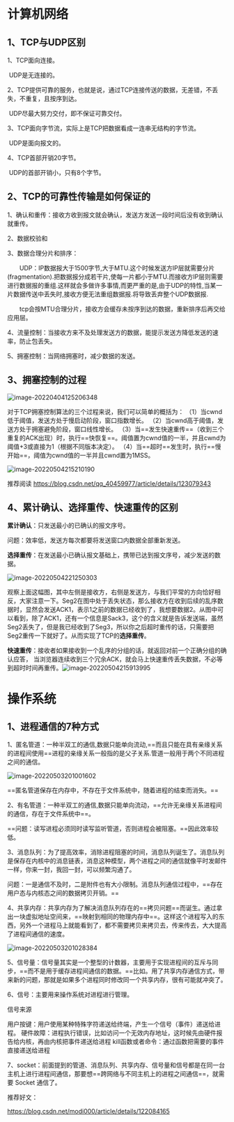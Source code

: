 # 计算机网络

## 1、TCP与UDP区别

1、TCP面向连接。

​      UDP是无连接的。

2、TCP提供可靠的服务，也就是说，通过TCP连接传送的数据，无差错，不丢失，不重复，且按序到达。

​      UDP尽最大努力交付，即不保证可靠交付。

3、TCP面向字节流，实际上是TCP把数据看成一连串无结构的字节流。

​      UDP是面向报文的。

4、TCP首部开销20字节。

​      UDP的首部开销小，只有8个字节。

## 2、TCP的可靠性传输是如何保证的

1、确认和重传：接收方收到报文就会确认，发送方发送一段时间后没有收到确认就重传。

2、数据校验和

3、数据合理分片和排序：

　　UDP：IP数据报大于1500字节,大于MTU.这个时候发送方IP层就需要分片(fragmentation).把数据报分成若干片,使每一片都小于MTU.而接收方IP层则需要进行数据报的重组.这样就会多做许多事情,而更严重的是,由于UDP的特性,当某一片数据传送中丢失时,接收方便无法重组数据报.将导致丢弃整个UDP数据报.

　　tcp会按MTU合理分片，接收方会缓存未按序到达的数据，重新排序后再交给应用层。

4、流量控制：当接收方来不及处理发送方的数据，能提示发送方降低发送的速率，防止包丢失。

5、拥塞控制：当网络拥塞时，减少数据的发送。

## 3、拥塞控制的过程

![image-20220404125206348](计算机基础.assets/image-20220404125206348.png)

对于TCP拥塞控制算法的三个过程来说，我们可以简单的概括为：
（1）当cwnd低于阈值，发送方处于慢启动阶段，窗口指数增长。
（2）当cwnd高于阈值，发送方处于拥塞避免阶段，窗口线性增长。
（3）当==发生快速重传==（收到三个重复的ACK出现）时，执行==快恢复==。阈值置为cwnd值的一半，并且cwnd为阈值+3或直接为1（根据不同版本决定）。
（4）当==超时==发生时，执行==慢开始==，阈值为cwnd值的一半并且cwnd置为1MSS。

![image-20220504215210190](计算机基础.assets/image-20220504215210190.png)

推荐阅读 https://blog.csdn.net/qq_40459977/article/details/123079343



## 4、累计确认、选择重传、快速重传的区别

**累计确认**：只发送最小的已确认的报文序号。

问题：效率低，发送方每次都要将发送窗口内数据全部重新发送。

**选择重传**：在发送最小已确认报文基础上，携带已达到报文序号，减少发送的数据。

![image-20220504221250303](计算机基础.assets/image-20220504221250303.png)

​        观察上面这幅图，其中左侧是接收方，右侧是发送方，与我们平常的方向恰好相反，大家注意一下。Seg2在图中处于丢失状态，那么接收方在收到后续的乱序数据时，显然会发送ACK1，表示1之前的数据已经收到了，我想要数据2。从图中可以看到，除了ACK1，还有一个信息是Sack3，这个的含义就是告诉发送端，虽然Seg2丢失了，但是我已经收到了Seg3，所以你之后超时重传的话，只需要把Seg2重传一下就好了。从而实现了TCP的**选择重传**。



**快速重传**：接收者如果接收到一个乱序的分组的话，就返回对前一个正确分组的确认应答，
当浏览器连续收到三个冗余ACK，就会马上快速重传丢失数据，不必等到超时时间再重传。![image-20220504215913995](计算机基础.assets/image-20220504215913995.png)



# 操作系统

## 1、进程通信的7种方式

1、匿名管道：一种半双工的通信,数据只能单向流动,==而且只能在具有亲缘关系的进程间使用==进程的亲缘关系一般指的是父子关系.管道一般用于两个不同进程之间的通信。

![image-20220503201001602](计算机基础.assets/image-20220503201001602.png)

==匿名管道保存在内存中，不存在于文件系统中，随着进程的结束而消失。==

2、有名管道：一种半双工的通信,数据只能单向流动，==允许无亲缘关系进程间的通信，存在于文件系统中==。

==问题：读写进程必须同时读写监听管道，否则进程会被阻塞。==因此效率较低。

3、消息队列：为了提高效率，消除进程阻塞的时间，消息队列诞生了。消息队列是保存在内核中的消息链表，消息这种模型，两个进程之间的通信就像平时发邮件一样，你来一封，我回一封，可以频繁沟通了。

问题：一是通信不及时，二是附件也有大小限制。消息队列通信过程中，==存在用户态与内核态之间的数据拷贝开销。==

4、共享内存：共享内存为了解决消息队列存在的==拷贝问题==而诞生。通过拿出一块虚拟地址空间来，==映射到相同的物理内存中==。这样这个进程写入的东西，另外一个进程马上就能看到了，都不需要拷贝来拷贝去，传来传去，大大提高了进程间通信的速度。

![image-20220503201028384](计算机基础.assets/image-20220503201028384.png)

5、信号量：信号量其实是一个整型的计数器，主要用于实现进程间的互斥与同步，==而不是用于缓存进程间通信的数据。==比如。用了共享内存通信方式，带来新的问题，那就是如果多个进程同时修改同一个共享内存，很有可能就冲突了。

6、信号：主要用来操作系统对进程进行管理。

信号来源

用户按键：用户使用某种特殊字符递送给终端，产生一个信号（事件）递送给进程。
硬件故障：进程执行错误，比如访问一个无效内存地址，这时候先由硬件报告给内核，再由内核把事件递送给进程
kill函数或者命令：通过函数把需要的事件直接递送给进程

7、socket：前面提到的管道、消息队列、共享内存、信号量和信号都是在同一台主机上进行进程间通信，那要想==跨网络与不同主机上的进程之间通信==，就需要 Socket 通信了。

推荐好文：

https://blog.csdn.net/modi000/article/details/122084165